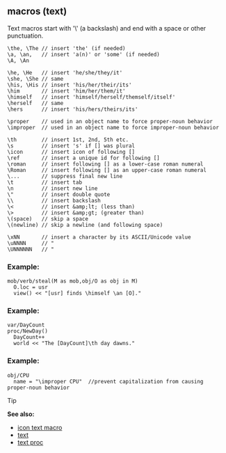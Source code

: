 ## macros (text)

Text macros start with \'\\\' (a backslash) and end with a
space or other punctuation. 
```dm
\the, \The // insert 'the' (if needed)
\a, \an,   // insert 'a(n)' or 'some' (if needed)
\A, \An

\he, \He   // insert 'he/she/they/it'
\she, \She // same
\his, \His // insert 'his/her/their/its'
\him       // insert 'him/her/them/it'
\himself   // insert 'himself/herself/themself/itself'
\herself   // same
\hers      // insert 'his/hers/theirs/its'

\proper    // used in an object name to force proper-noun behavior
\improper  // used in an object name to force improper-noun behavior

\th        // insert 1st, 2nd, 5th etc.
\s         // insert 's' if [] was plural
\icon      // insert icon of following []
\ref       // insert a unique id for following []
\roman     // insert following [] as a lower-case roman numeral
\Roman     // insert following [] as an upper-case roman numeral
\...       // suppress final new line
\t         // insert tab
\n         // insert new line
\"         // insert double quote
\\         // insert backslash
\<         // insert &amp;lt; (less than)
\>         // insert &amp;gt; (greater than)
\(space)   // skip a space
\(newline) // skip a newline (and following space)

\xNN       // insert a character by its ASCII/Unicode value
\uNNNN     // "
\UNNNNNN   // "
```
### Example:

```dm
mob/verb/steal(M as mob,obj/O as obj in M)
  O.loc = usr
  view() << "[usr] finds \himself \an [O]."
```
### Example:

```dm
var/DayCount
proc/NewDay()
  DayCount++
  world << "The [DayCount]\th day dawns."
```
### Example:

```dm
obj/CPU
  name = "\improper CPU"  //prevent capitalization from causing proper-noun behavior
```

> [!TIP] 
> **See also:**
> +   [icon text macro](/ref/DM/text/macros/icon.md) 
> +   [text](/ref/DM/text.md) 
> +   [text proc](/ref/proc/text.md) 